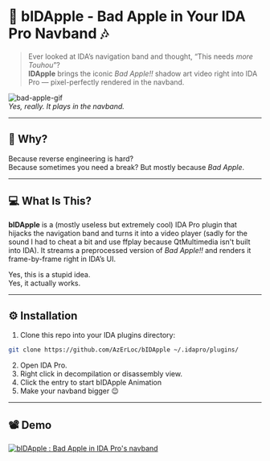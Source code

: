 # 🍎 bIDApple - Bad Apple in Your IDA Pro Navband 🎶

> Ever looked at IDA’s navigation band and thought, “This needs *more Touhou*”?  
> **IDApple** brings the iconic *Bad Apple!!* shadow art video right into IDA Pro — pixel-perfectly rendered in the navband.

![bad-apple-gif](https://i.pinimg.com/originals/11/3c/37/113c37e46e35619ae54f555f1d7cc92e.gif)  
*Yes, really. It plays in the navband.*

---

## 🤔 Why?

Because reverse engineering is hard?  
Because sometimes you need a break? 
But mostly because *Bad Apple*.

---

## 💻 What Is This?

**bIDApple** is a (mostly useless but extremely cool) IDA Pro plugin that hijacks the navigation band and turns it into a video player (sadly for the sound I had to cheat a bit and use ffplay because QtMultimedia isn't built into IDA). It streams a preprocessed version of *Bad Apple!!* and renders it frame-by-frame right in IDA’s UI.

Yes, this is a stupid idea.  
Yes, it actually works.

---

## ⚙️ Installation

1. Clone this repo into your IDA plugins directory:

```bash
git clone https://github.com/AzErLoc/bIDApple ~/.idapro/plugins/
```
2. Open IDA Pro.
3. Right click in decompilation or disassembly view.
4. Click the entry to start bIDApple Animation
5. Make your navband bigger 😉

---

## 📽️ Demo
[![bIDApple : Bad Apple in IDA Pro's navband](https://img.youtube.com/vi/NsirMRKIwXE/0.jpg)](https://www.youtube.com/watch?v=NsirMRKIwXE)
